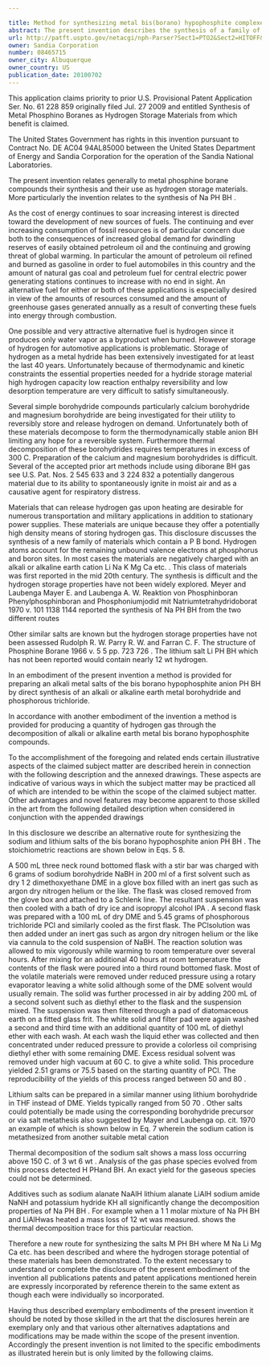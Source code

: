 ```yaml
---

title: Method for synthesizing metal bis(borano) hypophosphite complexes
abstract: The present invention describes the synthesis of a family of metal bis(borano) hypophosphite complexes. One procedure described in detail is the syntheses of complexes beginning from phosphorus trichloride and sodium borohydride. Temperature, solvent, concentration, and atmosphere are all critical to ensure product formation. In the case of sodium bis(borano) hypophosphite, hydrogen gas was evolved upon heating at temperatures above 150° C. Included in this family of materials are the salts of the alkali metals Li, Na and K, and those of the alkaline earth metals Mg and Ca. Hydrogen storage materials are possible. In particular the lithium salt, Li[PH(BH)], theoretically would contain nearly 12 wt % hydrogen. Analytical data for product characterization and thermal properties are given.
url: http://patft.uspto.gov/netacgi/nph-Parser?Sect1=PTO2&Sect2=HITOFF&p=1&u=%2Fnetahtml%2FPTO%2Fsearch-adv.htm&r=1&f=G&l=50&d=PALL&S1=08465715&OS=08465715&RS=08465715
owner: Sandia Corporation
number: 08465715
owner_city: Albuquerque
owner_country: US
publication_date: 20100702
---
```

This application claims priority to prior U.S. Provisional Patent Application Ser. No. 61 228 859 originally filed Jul. 27 2009 and entitled Synthesis of Metal Phosphino Boranes as Hydrogen Storage Materials from which benefit is claimed.

The United States Government has rights in this invention pursuant to Contract No. DE AC04 94AL85000 between the United States Department of Energy and Sandia Corporation for the operation of the Sandia National Laboratories.

The present invention relates generally to metal phosphine borane compounds their synthesis and their use as hydrogen storage materials. More particularly the invention relates to the synthesis of Na PH BH .

As the cost of energy continues to soar increasing interest is directed toward the development of new sources of fuels. The continuing and ever increasing consumption of fossil resources is of particular concern due both to the consequences of increased global demand for dwindling reserves of easily obtained petroleum oil and the continuing and growing threat of global warming. In particular the amount of petroleum oil refined and burned as gasoline in order to fuel automobiles in this country and the amount of natural gas coal and petroleum fuel for central electric power generating stations continues to increase with no end in sight. An alternative fuel for either or both of these applications is especially desired in view of the amounts of resources consumed and the amount of greenhouse gases generated annually as a result of converting these fuels into energy through combustion.

One possible and very attractive alternative fuel is hydrogen since it produces only water vapor as a byproduct when burned. However storage of hydrogen for automotive applications is problematic. Storage of hydrogen as a metal hydride has been extensively investigated for at least the last 40 years. Unfortunately because of thermodynamic and kinetic constraints the essential properties needed for a hydride storage material high hydrogen capacity low reaction enthalpy reversibility and low desorption temperature are very difficult to satisfy simultaneously.

Several simple borohydride compounds particularly calcium borohydride and magnesium borohydride are being investigated for their utility to reversibly store and release hydrogen on demand. Unfortunately both of these materials decompose to form the thermodynamically stable anion BH limiting any hope for a reversible system. Furthermore thermal decomposition of these borohydrides requires temperatures in excess of 300 C. Preparation of the calcium and magnesium borohydrides is difficult. Several of the accepted prior art methods include using diborane BH gas see U.S. Pat. Nos. 2 545 633 and 3 224 832 a potentially dangerous material due to its ability to spontaneously ignite in moist air and as a causative agent for respiratory distress.

Materials that can release hydrogen gas upon heating are desirable for numerous transportation and military applications in addition to stationary power supplies. These materials are unique because they offer a potentially high density means of storing hydrogen gas. This disclosure discusses the synthesis of a new family of materials which contain a P B bond. Hydrogen atoms account for the remaining unbound valence electrons at phosphorus and boron sites. In most cases the materials are negatively charged with an alkali or alkaline earth cation Li Na K Mg Ca etc. . This class of materials was first reported in the mid 20th century. The synthesis is difficult and the hydrogen storage properties have not been widely explored. Meyer and Laubenga Mayer E. and Laubenga A. W. Reaktion von Phosphinboran Phenylphosphinboran and Phosphoniumjodid mit Natriumtetrahydridoborat 1970 v. 101 1138 1144 reported the synthesis of Na PH BH from the two different routes 

Other similar salts are known but the hydrogen storage properties have not been assessed Rudolph R. W. Parry R. W. and Farran C. F. The structure of Phosphine Borane 1966 v. 5 5 pp. 723 726 . The lithium salt Li PH BH which has not been reported would contain nearly 12 wt hydrogen.

In an embodiment of the present invention a method is provided for preparing an alkali metal salts of the bis borano hypophosphite anion PH BH by direct synthesis of an alkali or alkaline earth metal borohydride and phosphorous trichloride.

In accordance with another embodiment of the invention a method is provided for producing a quantity of hydrogen gas through the decomposition of alkali or alkaline earth metal bis borano hypophosphite compounds.

To the accomplishment of the foregoing and related ends certain illustrative aspects of the claimed subject matter are described herein in connection with the following description and the annexed drawings. These aspects are indicative of various ways in which the subject matter may be practiced all of which are intended to be within the scope of the claimed subject matter. Other advantages and novel features may become apparent to those skilled in the art from the following detailed description when considered in conjunction with the appended drawings

In this disclosure we describe an alternative route for synthesizing the sodium and lithium salts of the bis borano hypophosphite anion PH BH . The stoichiometric reactions are shown below in Eqs. 5 8.

A 500 mL three neck round bottomed flask with a stir bar was charged with 6 grams of sodium borohydride NaBH in 200 ml of a first solvent such as dry 1 2 dimethoxyethane DME in a glove box filled with an inert gas such as argon dry nitrogen helium or the like. The flask was closed removed from the glove box and attached to a Schlenk line. The resultant suspension was then cooled with a bath of dry ice and isopropyl alcohol IPA . A second flask was prepared with a 100 mL of dry DME and 5.45 grams of phosphorous trichloride PCl and similarly cooled as the first flask. The PClsolution was then added under an inert gas such as argon dry nitrogen helium or the like via cannula to the cold suspension of NaBH. The reaction solution was allowed to mix vigorously while warming to room temperature over several hours. After mixing for an additional 40 hours at room temperature the contents of the flask were poured into a third round bottomed flask. Most of the volatile materials were removed under reduced pressure using a rotary evaporator leaving a white solid although some of the DME solvent would usually remain. The solid was further processed in air by adding 200 mL of a second solvent such as diethyl ether to the flask and the suspension mixed. The suspension was then filtered through a pad of diatomaceous earth on a fitted glass frit. The white solid and filter pad were again washed a second and third time with an additional quantity of 100 mL of diethyl ether with each wash. At each wash the liquid ether was collected and then concentrated under reduced pressure to provide a colorless oil comprising diethyl ether with some remaining DME. Excess residual solvent was removed under high vacuum at 60 C. to give a white solid. This procedure yielded 2.51 grams or 75.5 based on the starting quantity of PCl. The reproducibility of the yields of this process ranged between 50 and 80 .

Lithium salts can be prepared in a similar manner using lithium borohydride in THF instead of DME. Yields typically ranged from 50 70 . Other salts could potentially be made using the corresponding borohydride precursor or via salt metathesis also suggested by Mayer and Laubenga op. cit. 1970 an example of which is shown below in Eq. 7 wherein the sodium cation is metathesized from another suitable metal cation 

Thermal decomposition of the sodium salt shows a mass loss occurring above 150 C. of 3 wt 6 wt . Analysis of the gas phase species evolved from this process detected H PHand BH. An exact yield for the gaseous species could not be determined.

Additives such as sodium alanate NaAlH lithium alanate LiAlH sodium amide NaNH and potassium hydride KH all significantly change the decomposition properties of Na PH BH . For example when a 1 1 molar mixture of Na PH BH and LiAlHwas heated a mass loss of 12 wt was measured. shows the thermal decomposition trace for this particular reaction.

Therefore a new route for synthesizing the salts M PH BH where M Na Li Mg Ca etc. has been described and where the hydrogen storage potential of these materials has been demonstrated. To the extent necessary to understand or complete the disclosure of the present embodiment of the invention all publications patents and patent applications mentioned herein are expressly incorporated by reference therein to the same extent as though each were individually so incorporated.

Having thus described exemplary embodiments of the present invention it should be noted by those skilled in the art that the disclosures herein are exemplary only and that various other alternatives adaptations and modifications may be made within the scope of the present invention. Accordingly the present invention is not limited to the specific embodiments as illustrated herein but is only limited by the following claims.

